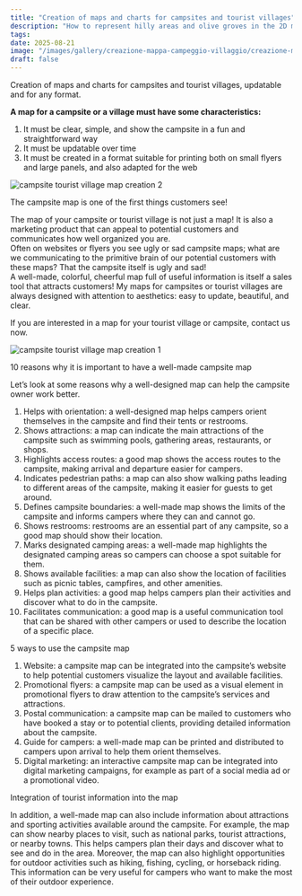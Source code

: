 ```yaml
---
title: "Creation of maps and charts for campsites and tourist villages"
description: "How to represent hilly areas and olive groves in the 2D map of a campsite or a tourist village."
tags: 
date: 2025-08-21
image: "/images/gallery/creazione-mappa-campeggio-villaggio/creazione-mappa-camping-villaggio-turistico-3.jpg"
draft: false
---
```

Creation of maps and charts for campsites and tourist villages, updatable and for any format.

**A map for a campsite or a village must have some characteristics:**

1. It must be clear, simple, and show the campsite in a fun and straightforward way  
2. It must be updatable over time  
3. It must be created in a format suitable for printing both on small flyers and large panels, and also adapted for the web  

![campsite tourist village map creation 2](/images/gallery/creazione-mappa-campeggio-villaggio/creazione-mappa-camping-villaggio-turistico-2.jpg)

The campsite map is one of the first things customers see!


The map of your campsite or tourist village is not just a map! It is also a marketing product that can appeal to potential customers and communicates how well organized you are.  
Often on websites or flyers you see ugly or sad campsite maps; what are we communicating to the primitive brain of our potential customers with these maps? That the campsite itself is ugly and sad!  
A well-made, colorful, cheerful map full of useful information is itself a sales tool that attracts customers! My maps for campsites or tourist villages are always designed with attention to aesthetics: easy to update, beautiful, and clear.  

If you are interested in a map for your tourist village or campsite, contact us now.  

![campsite tourist village map creation 1](/images/gallery/creazione-mappa-campeggio-villaggio/creazione-mappa-camping-villaggio-turistico-1.jpg)

10 reasons why it is important to have a well-made campsite map

Let’s look at some reasons why a well-designed map can help the campsite owner work better.

1. Helps with orientation: a well-designed map helps campers orient themselves in the campsite and find their tents or restrooms.  
2. Shows attractions: a map can indicate the main attractions of the campsite such as swimming pools, gathering areas, restaurants, or shops.  
3. Highlights access routes: a good map shows the access routes to the campsite, making arrival and departure easier for campers.  
4. Indicates pedestrian paths: a map can also show walking paths leading to different areas of the campsite, making it easier for guests to get around.  
5. Defines campsite boundaries: a well-made map shows the limits of the campsite and informs campers where they can and cannot go.  
6. Shows restrooms: restrooms are an essential part of any campsite, so a good map should show their location.  
7. Marks designated camping areas: a well-made map highlights the designated camping areas so campers can choose a spot suitable for them.  
8. Shows available facilities: a map can also show the location of facilities such as picnic tables, campfires, and other amenities.  
9. Helps plan activities: a good map helps campers plan their activities and discover what to do in the campsite.  
10. Facilitates communication: a good map is a useful communication tool that can be shared with other campers or used to describe the location of a specific place.  

5 ways to use the campsite map

1. Website: a campsite map can be integrated into the campsite’s website to help potential customers visualize the layout and available facilities.  
2. Promotional flyers: a campsite map can be used as a visual element in promotional flyers to draw attention to the campsite’s services and attractions.  
3. Postal communication: a campsite map can be mailed to customers who have booked a stay or to potential clients, providing detailed information about the campsite.  
4. Guide for campers: a well-made map can be printed and distributed to campers upon arrival to help them orient themselves.  
5. Digital marketing: an interactive campsite map can be integrated into digital marketing campaigns, for example as part of a social media ad or a promotional video.  

Integration of tourist information into the map

In addition, a well-made map can also include information about attractions and sporting activities available around the campsite. For example, the map can show nearby places to visit, such as national parks, tourist attractions, or nearby towns. This helps campers plan their days and discover what to see and do in the area. Moreover, the map can also highlight opportunities for outdoor activities such as hiking, fishing, cycling, or horseback riding. This information can be very useful for campers who want to make the most of their outdoor experience.  
